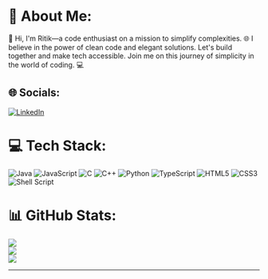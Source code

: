 # 💫 About Me:
👋 Hi, I'm Ritik—a code enthusiast on a mission to simplify complexities. 🌐 I believe in the power of clean code and elegant solutions. Let's build together and make tech accessible. Join me on this journey of simplicity in the world of coding. 💻 


## 🌐 Socials:
[![LinkedIn](https://img.shields.io/badge/LinkedIn-%230077B5.svg?logo=linkedin&logoColor=white)](https://linkedin.com/in/ritikk2008) 

# 💻 Tech Stack:
![Java](https://img.shields.io/badge/java-%23ED8B00.svg?style=for-the-badge&logo=openjdk&logoColor=white) ![JavaScript](https://img.shields.io/badge/javascript-%23323330.svg?style=for-the-badge&logo=javascript&logoColor=%23F7DF1E) ![C](https://img.shields.io/badge/c-%2300599C.svg?style=for-the-badge&logo=c&logoColor=white) ![C++](https://img.shields.io/badge/c++-%2300599C.svg?style=for-the-badge&logo=c%2B%2B&logoColor=white) ![Python](https://img.shields.io/badge/python-3670A0?style=for-the-badge&logo=python&logoColor=ffdd54) ![TypeScript](https://img.shields.io/badge/typescript-%23007ACC.svg?style=for-the-badge&logo=typescript&logoColor=white) ![HTML5](https://img.shields.io/badge/html5-%23E34F26.svg?style=for-the-badge&logo=html5&logoColor=white) ![CSS3](https://img.shields.io/badge/css3-%231572B6.svg?style=for-the-badge&logo=css3&logoColor=white) ![Shell Script](https://img.shields.io/badge/shell_script-%23121011.svg?style=for-the-badge&logo=gnu-bash&logoColor=white)
# 📊 GitHub Stats:
![](https://github-readme-stats.vercel.app/api?username=ritikkgit&theme=dark&hide_border=false&include_all_commits=false&count_private=false)<br/>
![](https://github-readme-streak-stats.herokuapp.com/?user=ritikkgit&theme=dark&hide_border=false)<br/>
![](https://github-readme-stats.vercel.app/api/top-langs/?username=ritikkgit&theme=dark&hide_border=false&include_all_commits=false&count_private=false&layout=compact)

---
